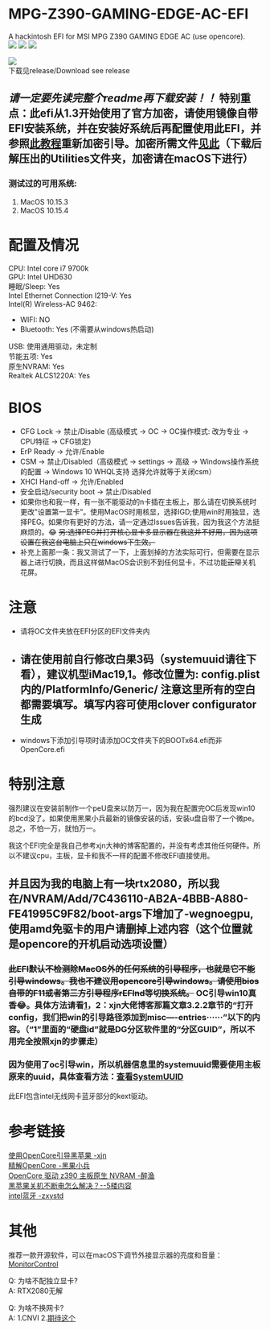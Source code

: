# MPG-Z390-GAMING-EDGE-AC-EFI
A hackintosh EFI for MSI MPG Z390 GAMING EDGE AC (use opencore).  
![](https://img.shields.io/github/forks/Billraozihan/MPG-Z390-GAMING-EDGE-AC-EFI?style=social)
![](https://img.shields.io/github/stars/Billraozihan/MPG-Z390-GAMING-EDGE-AC-EFI?style=social)
![](https://img.shields.io/github/watchers/Billraozihan/MPG-Z390-GAMING-EDGE-AC-EFI?style=social)

![](https://img.shields.io/github/v/release/Billraozihan/MPG-Z390-GAMING-EDGE-AC-EFI)  
下载见release/Download see release

## ___请一定要先读完整个readme再下载安装！！___ 特别重点：此efi从1.3开始使用了官方加密，请使用镜像自带EFI安装系统，并在安装好系统后再配置使用此EFI，并参照[此教程](https://khronokernel-2.gitbook.io/opencore-vanilla-desktop-guide/post-install/post-install/security#vault)重新加密引导。加密所需文件[见此](https://github.com/williambj1/OpenCore-Factory/releases)（下载后解压出的Utilities文件夹，加密请在macOS下进行）

### 测试过的可用系统: 
1. MacOS 10.15.3
2. MacOS 10.15.4

# 配置及情况
CPU: Intel core i7 9700k  
GPU: Intel UHD630  
睡眠/Sleep: Yes  
Intel Ethernet Connection I219-V: Yes  
Intel(R) Wireless-AC 9462: 
- WIFI: NO
- Bluetooth: Yes (不需要从windows热启动)  

USB: 使用通用驱动，未定制  
节能五项: Yes  
原生NVRAM: Yes  
Realtek ALCS1220A: Yes

# BIOS
- CFG Lock -> 禁止/Disable (高级模式 -> OC -> OC操作模式: 改为专业 -> CPU特征 -> CFG锁定)
- ErP Ready -> 允许/Enable
- CSM -> 禁止/Disabled（高级模式 -> settings -> 高级 -> Windows操作系统的配置 -> Windows 10 WHQL支持 选择允许就等于关闭csm）
- XHCI Hand-off -> 允许/Enabled
- 安全启动/security boot -> 禁止/Disabled
- 如果你也和我一样，有一张不能驱动的n卡插在主板上，那么请在切换系统时更改"设置第一显卡"。使用MacOS时用核显，选择IGD;使用win时用独显，选择PEG。如果你有更好的方法，请一定通过Issues告诉我，因为我这个方法挺麻烦的。😂 ~~另:选择PEG并打开核心显卡多显示器在我这并不好用，因为这项设置在我这台电脑上只在windows下生效。~~
- 补充上面那一条：我又测试了一下，上面划掉的方法实际可行，但需要在显示器上进行切换，而且这样做MacOS会识别不到任何显卡，不过功能~~正常~~关机花屏。

# 注意
- 请将OC文件夹放在EFI分区的EFI文件夹内
- ## 请在使用前自行修改白果3码（systemuuid请往下看），建议机型iMac19,1。修改位置为: config.plist内的/PlatformInfo/Generic/ 注意这里所有的空白都需要填写。填写内容可使用clover configurator生成
- windows下添加引导项时请添加OC文件夹下的BOOTx64.efi而非OpenCore.efi

# 特别注意
强烈建议在安装前制作一个peU盘来以防万一，因为我在配置完OC后发现win10的bcd没了。如果使用黑果小兵最新的镜像安装的话，安装u盘自带了一个微pe。总之，不怕一万，就怕万一。

我这个EFI完全是我自己参考xjn大神的博客配置的，并没有考虑其他任何硬件。所以不建议cpu，主板，显卡和我不一样的配置不修改EFI直接使用。  
## 并且因为我的电脑上有一块rtx2080，所以我在/NVRAM/Add/7C436110-AB2A-4BBB-A880-FE41995C9F82/boot-args下增加了-wegnoegpu,使用amd免驱卡的用户请删掉上述内容（这个位置就是opencore的开机启动选项设置）

### ~~此EFI默认不检测除MacOS外的任何系统的引导程序，也就是它不能引导windows。我也不建议用opencore引导windows。请使用bios自带的F11或者第三方引导程序rEFInd等切换系统。~~ OC引导win10真香😂。具体方法请看[1](http://bbs.pcbeta.com/forum.php?mod=viewthread&tid=1851361&highlight=oc%2Bwin)，2：xjn大佬博客那篇文章3.2.2章节的“打开config，我们把win的引导路径添加到misc—-entries······”以下的内容。（“1”里面的“硬盘id”就是DG分区软件里的“分区GUID”，所以不用完全按照xjn的步骤走）

### 因为使用了oc引导win，所以机器信息里的systemuuid需要使用主板原来的uuid，具体查看方法：[查看SystemUUID](https://blog.csdn.net/fksec/article/details/45396119)

此EFI包含intel无线网卡蓝牙部分的kext驱动。

# 参考链接
[使用OpenCore引导黑苹果 -xjn](https://blog.xjn819.com/?p=543)  
[精解OpenCore -黑果小兵](https://blog.daliansky.net/OpenCore-BootLoader.html)  
[OpenCore 驱动 z390 主板原生 NVRAM -醉渔](https://blog.zuiyu1818.cn/posts/z390_NVRAM.html)  
[黑苹果关机不断电怎么解决？--5楼内容](http://bbs.pcbeta.com/viewthread-1793291-1-1.html)  
[intel蓝牙 -zxystd](https://github.com/zxystd/IntelBluetoothFirmware)

# 其他
推荐一款开源软件，可以在macOS下调节外接显示器的亮度和音量：[MonitorControl](https://github.com/the0neyouseek/MonitorControl/releases)

Q: 为啥不配独立显卡?  
A: RTX2080无解

Q: 为啥不换网卡?  
A: 1.CNVI 2.[期待这个](https://github.com/zxystd/itlwm)
